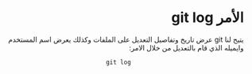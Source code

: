 <div dir="rtl">


# الأمر git log 

يتيح لنا git عرض تاريخ وتفاصيل التعديل على الملفات وكذلك يعرض اسم المستخدم وايميله الذي قام بالتعديل من خلال الامر: 
<div style="text-align:center">

 
<div dir="ltr">


`git log`


</div>


</div>


</div>


